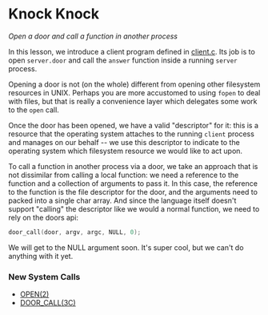 # Knock Knock
*Open a door and call a function in another process*

In this lesson, we introduce a client program defined in [client.c](client.c).
Its job is to open `server.door` and call the `answer` function inside a running
`server` process.

Opening a door is not (on the whole) different from opening other filesystem
resources in UNIX. Perhaps you are more accustomed to using `fopen` to deal with
files, but that is really a convenience layer which delegates some work to the
`open` call. 

Once the door has been opened, we have a valid "descriptor" for it: this is a
resource that the operating system attaches to the running `client` process and
manages on our behalf -- we use this descriptor to indicate to the operating
system which filesystem resource we would like to act upon. 

To call a function in another process via a door, we take an approach that is
not dissimilar from calling a local function: we need a reference to the
function and a collection of arguments to pass it. In this case, the reference
to the function is the file descriptor for the door, and the arguments need to
packed into a single char array. And since the language itself doesn't support
"calling" the descriptor like we would a normal function, we need to rely on the
doors api:

```c
door_call(door, argv, argc, NULL, 0);
```

We will get to the NULL argument soon. It's super cool, but we can't do anything
with it yet.

### New System Calls
* [OPEN(2)](https://illumos.org/man/2/open)
* [DOOR_CALL(3C)](https://illumos.org/man/3C/door_call)
